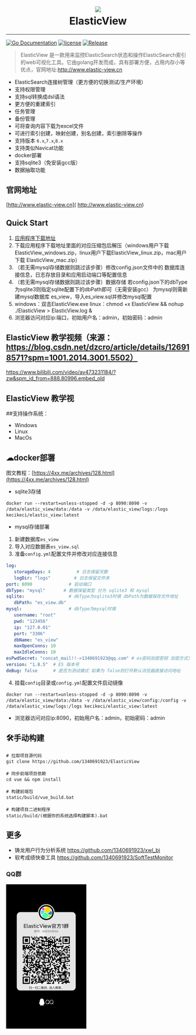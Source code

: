 ﻿<h1 align="center">
   <br>
   <img src="https://gitee.com/cynthia520/elastic-view/raw/main/static/show_img/2.png"/>
   <br>
   ElasticView
   <br>
</h1>

-----------
[![Go Documentation](http://img.shields.io/badge/go-documentation-blue.svg?style=flat-square)](https://godoc.org/github.com/1340691923/ElasticView)
[![license](https://img.shields.io/github/license/mashape/apistatus.svg?maxAge=2592000)](https://github.com/1340691923/ElasticView/blob/main/LICENSE)
[![Release](https://img.shields.io/github/release/1340691923/ElasticView.svg?label=Release)](https://gitee.com/cynthia520/elastic-view/releases)

> ElasticView 是一款用来监控ElasticSearch状态和操作ElasticSearch索引的web可视化工具。它由golang开发而成，具有部署方便，占用内存小等优点，官网地址:http://www.elastic-view.cn
* ElasticSearch连接树管理（更方便的切换测试/生产环境）
* 支持权限管理
* 支持sql转换成dsl语法
* 更方便的重建索引
* 任务管理
* 备份管理
* 可将查询内容下载为excel文件
* 可进行索引创建，映射创建，别名创建，索引删除等操作
* 支持版本 `6.x`,`7.x`,`8.x`
* 支持类似Navicat功能
* docker部署
* 支持sqlite3（免安装gcc版）
* 数据抽取功能

## 官网地址
[http://www.elastic-view.cn]( http://www.elastic-view.cn)


## Quick Start
1. [应用程序下载地址]( https://gitee.com/cynthia520/elastic-view/releases/)
2. 下载应用程序下载地址里面的对应压缩包后解压（windows用户下载ElasticView_windows.zip，linux用户下载ElasticView_linux.zip，mac用户下载 ElasticView_mac.zip）
3. （若无需mysql存储数据则跳过该步骤）修改config.json文件中的 数据库连接信息，日志存放目录和应用启动端口等配置信息
4. （若无需mysql存储数据则跳过该步骤）数据存储 若config.json下的dbType为sqlite3则指定sqlite配置下的dbPath即可（无需安装gcc）
   为mysql则需新建mysql数据库 es_view，导入es_view.sql并修改mysql配置
5. windows：双击ElasticView.exe  linux：chmod +x ElasticView && nohup ./ElasticView > ElasticView.log &
6. 浏览器访问对应ip:端口，初始用户名：admin，初始密码：admin

## ElasticView 教学视频（来源：https://blog.csdn.net/dzcro/article/details/126918571?spm=1001.2014.3001.5502）
https://www.bilibili.com/video/av473231184/?zw&spm_id_from=888.80996.embed_old

## ElasticView 教学视



##支持操作系统：
 -  Windows
 -  Linux
 -  MacOs

<!-- ## 手动编译
 1. `git clone git@github.com:1340691923/ElasticView.git`
 2. `cd vue && cnpm install (安装前端依赖)`
 3. `执行static/build 下的vue_build.bat （打前端正式包）`
 4. `执行static/build 下的win_build.bat(linux则为linux_build.bat)  (编译二进制可执行程序)`
  -->

## ☁docker部署

图文教程：[https://4xx.me/archives/128.html](https://4xx.me/archives/128.html)

- sqlite3存储
```shell
docker run --restart=unless-stopped -d -p 8090:8090 -v /data/elastic_view/data:/data -v /data/elastic_view/logs:/logs kecikeci/elastic_view:latest
```
- mysql存储部署
1. 新建数据库`es_view`
2. 导入对应数据表`es_view.sql`
3. 准备`config.yml`配置文件并修改对应连接信息
```yaml
log:
   storageDays: 4          # 日志保留天数
   logDir: "logs"         # 日志保留文件夹
port: 8090              # 启动端口
dbType: "mysql"       # 数据保留类型 分为 sqlite3 和 mysql
sqlite:                 # dbType为sqlite3时填 dbPath为数据保存文件地址
   dbPath: "es_view.db"
mysql:                  # dbType为mysql时填
   username: "root"
   pwd: "123456"
   ip: "127.0.01"
   port: "3306"
   dbName: "es_view"
   maxOpenConns: 10
   maxIdleConns: 10
esPwdSecret: "concat_mail!!->1340691923@qq.com" # es密码加密密钥 加密方式为 AES
version: "1.8.5"  # ES 版本号
deBug: false      # 是否为测试模式 如果为 false则打开默认浏览器直接访问地址
```
   4. 挂载`config`目录或`config.yml`配置文件启动镜像
```shell
docker run --restart=unless-stopped -d -p 8090:8090 -v /data/elastic_view/data:/data -v /data/elastic_view/config:/config -v /data/elastic_view/logs:/logs kecikeci/elastic_view:latest
```

- 浏览器访问对应ip:8090，初始用户名：admin，初始密码：admin

## 🛠️手动构建
```shell
# 拉取项目源代码
git clone https://github.com/1340691923/ElasticView

# 同步前端项目依赖
cd vue && npm install

# 构建前端包
static/build/vue_build.bat

# 构建项目二进制程序
static/build/(根据你的系统选择构建脚本).bat
```

## 更多
 * 铸龙用户行为分析系统     https://github.com/1340691923/xwl_bi
 * 软考成绩快查工具        https://github.com/1340691923/SoftTestMonitor

<!--### 求职中，个人微信二维码-->

<!-- ![image](https://gitee.com/cynthia520/elastic-view/raw/main/static/show_img/weixin.jpg)   -->
<!--<img src="https://gitee.com/cynthia520/elastic-view/raw/main/static/show_img/weixin.jpg" style="width: 220px"> -->


### QQ群

<img src="https://raw.githubusercontent.com/1340691923/ElasticView/main/resources/show_img/qq_group.jpg" style="width: 220px">
